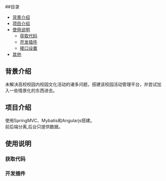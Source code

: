 ##目录
* [背景介绍](#背景介绍)
* [项目介绍](#项目介绍)
* [使用说明](#使用说明)
  * [获取代码](#获取代码)
  * [开发插件](#开发插件)
  * [接口设置](#接口设置)
* [其他](#其他)
<a name="背景介绍"></a>
## 背景介绍
未解决高校校园内校园文化活动的诸多问题，搭建该校园活动管理平台，并尝试加入一些情景化的东西进去。
<a name="项目介绍"></a>
## 项目介绍
使用SpringMVC、Mybatis和Angularjs搭建。<br>
前后端分离,后台只提供数据。
<a name="使用说明"></a>
## 使用说明

<a name="获取代码"></a>
### 获取代码
<a name="开发插件"></a>
### 开发插件